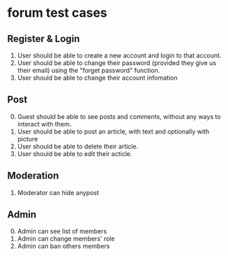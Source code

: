 # forum test cases

## Register & Login

1. User should be able to create a new account and login to that account.
2. User should be able to change their password (provided they give us their email) using the "forget password" function.
3. User should be able to change their account infomation

## Post

0. Guest should be able to see posts and comments, without any ways to interact with them.
1. User should be able to post an article, with text and optionally with picture
2. User should be able to delete their article.
3. User should be able to edit their acticle.

## Moderation

1. Moderator can hide anypost

## Admin

0. Admin can see list of members
1. Admin can change members' role
2. Admin can ban others members


